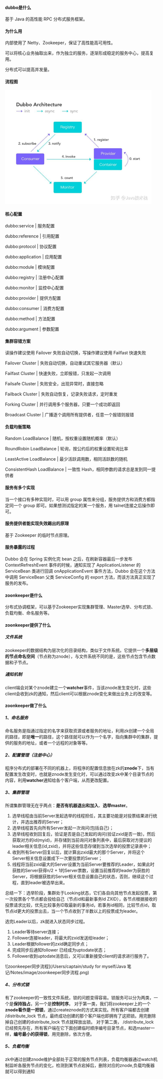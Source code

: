 #### dubbo是什么

基于 Java 的高性能 RPC 分布式服务框架。

#### 为什么用

内部使用了 Netty、Zookeeper，保证了高性能高可用性。

可以将核心业务抽取出来，作为独立的服务，逐渐形成稳定的服务中心，提高复用。

分布式可以提高并发量。

#### 流程图

<img src="./image/dubbo流程图.jpg" alt="dubbo流程图" style="zoom: 67%;" />

#### 核心配置

dubbo:service | 服务配置 

dubbo:reference | 引用配置 

dubbo:protocol | 协议配置 

dubbo:application | 应用配置

dubbo:module | 模块配置

dubbo:registry | 注册中心配置

dubbo:monitor | 监控中心配置

dubbo:provider | 提供方配置 

dubbo:consumer | 消费方配置 

dubbo:method | 方法配置 

dubbo:argument | 参数配置

#### 集群容错方案

读操作建议使用 Failover 失败自动切换，写操作建议使用 Failfast 快速失败

Failover Cluster | 失败自动切换，自动重试其它服务器（默认）

Failfast Cluster | 快速失败，立即报错，只发起一次调用

Failsafe Cluster | 失败安全，出现异常时，直接忽略

Failback Cluster | 失败自动恢复，记录失败请求，定时重发

Forking Cluster | 并行调用多个服务器，只要一个成功即返回

Broadcast Cluster | 广播逐个调用所有提供者，任意一个报错则报错

#### 负载均衡策略

Random LoadBalance | 随机，按权重设置随机概率（默认）

RoundRobin LoadBalance | 轮询，按公约后的权重设置轮询比率

LeastActive LoadBalance | 最少活跃调用数，相同活跃数的随机

ConsistentHash LoadBalance | 一致性 Hash，相同参数的请求总是发到同一提供者

#### 服务有多个实现

当一个接口有多种实现时，可以用 group 属性来分组，服务提供方和消费方都指定同一个 group 即可。如果想测试指定的某一个服务，用 talnet连接之后操作即可。

#### 服务提供者能实现失效踢出的原理

基于 Zookeeper 的临时节点原理。

#### 服务暴露的过程

Dubbo 会在 Spring 实例化完 bean 之后，在刷新容器最后一步发布 ContextRefreshEvent 事件的时候，通知实现了 ApplicationListener 的 ServiceBean 类进行回调 onApplicationEvent 事件方法，Dubbo 会在这个方法中调用 ServiceBean 父类 ServiceConfig 的 export 方法，而该方法真正实现了服务的发布。

#### zoonkeeper是什么

分布式协调框架，可以基于Zookeeper实现集群管理、Master选举、分布式锁、负载均衡、命名服务等。

#### zoonkeeper提供了什么

##### 文件系统

zookeeper的数据结构为层次化的目录结构，类似于文件系统。它提供一个**多层级的节点命名空间**（节点称为znode），与文件系统不同的是，这些节点包含节点数据和子节点。

##### 通知机制

client端会对某个znode建立一个**watcher**事件，当该znode发生变化时，这些client会收到zk的通知，然后client可以根据znode变化来做出业务上的改变等。

#### zoonkeeper做了什么

##### 1、命名服务

命名服务是指通过指定的名字来获取资源或者服务的地址，利用zk创建一个全局的路径，即是**唯一**的路径，这个路径就可以作为一个名字，指向集群中的集群，提供的服务的地址，或者一个远程的对象等等。

##### 2、配置管理（注册中心）

程序分布式的部署在不同的机器上，将程序的配置信息放在zk的**znode**下，当有配置发生改变时，也就是znode发生变化时，可以通过改变zk中某个目录节点的内容，利用**watcher**通知给各个客户端，从而更改配置。

##### 3、集群管理

所谓集群管理无在乎两点：**是否有机器退出和加入**、**选举master**。

1. 选举线程由当前Server发起选举的线程担任，其主要功能是对投票结果进行统计，并选出推荐的Server；
2. 选举线程首先向所有Server发起一次询问(包括自己)；
3. 选举线程收到回复后，验证是否是自己发起的询问(验证zxid是否一致)，然后获取对方的id(myid)，并存储到当前询问对象列表中，最后获取对方提议的leader相关信息(id,zxid)，并将这些信息存储到当次选举的投票记录表中；
4. 收到所有Server回复以后，就计算出zxid最大的那个Server，并将这个Server相关信息设置成下一次要投票的Server；
5. 线程将当前zxid最大的Server设置为当前Server要推荐的Leader，如果此时获胜的Server获得n/2 + 1的Server票数，设置当前推荐的leader为获胜的Server，将根据获胜的Server相关信息设置自己的状态，否则，继续这个过程，直到leader被选举出来。

总结一下：选举阶段，集群处于Looking状态，它们各自向其他节点发起投票，第一次投票各个节点都会投给自己（节点id和最新事务Id ZXID），各节点根据接收的投票请求比较，优先比较事务ID取最新的事务id，若事务id相同，比较节点id，取节点id更大的投票出去，当一个节点收到了半数以上的投票成为leader。

选完Leader以后，zk就进入状态同步过程。

1. Leader等待server连接；
2. Follower连接leader，将最大的zxid发送给leader；
3. Leader根据follower的zxid确定同步点；
4. 完成同步后通知follower 已经成为uptodate状态；
5. Follower收到uptodate消息后，又可以重新接受client的请求进行服务了。

![zoonkeeper同步流程](/Users/captain/study for myself/Java 笔记/Notes/image/zoonkeeper同步流程.png)

##### 4、分布式锁

有了zookeeper的一致性文件系统，锁的问题变得容易。锁服务可以分为两类，一个是**保持独占**，另一个是**控制时序**。
对于第一类，我们将zookeeper上的一个**znode看作是一把锁**，通过createznode的方式来实现。所有客户端都去创建 /distribute_lock 节点，最终成功创建的那个客户端也即拥有了这把锁。用完删除掉自己创建的distribute_lock 节点就释放出锁。
对于第二类， /distribute_lock 已经预先存在，所有客户端在它下面创建临时顺序编号目录节点，和选master一样，**编号最小的获得锁**，用完删除，依次方便。

##### 5、负载均衡

zk中通过创建znode维护全部处于正常的服务节点列表，负载均衡器通过watch机制监听各服务节点的变化，检测到某节点宕掉后，删除对应的znode,负载均衡器就可以得到通知



